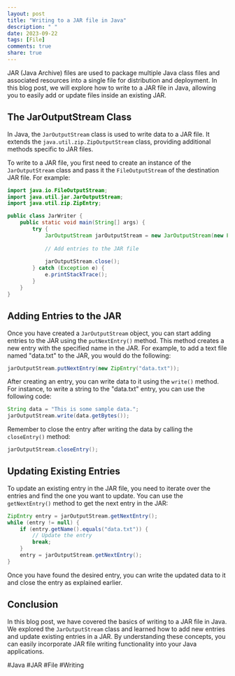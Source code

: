 ```yaml
---
layout: post
title: "Writing to a JAR file in Java"
description: " "
date: 2023-09-22
tags: [File]
comments: true
share: true
---
```


JAR (Java Archive) files are used to package multiple Java class files and associated resources into a single file for distribution and deployment. In this blog post, we will explore how to write to a JAR file in Java, allowing you to easily add or update files inside an existing JAR.

## The JarOutputStream Class

In Java, the `JarOutputStream` class is used to write data to a JAR file. It extends the `java.util.zip.ZipOutputStream` class, providing additional methods specific to JAR files.

To write to a JAR file, you first need to create an instance of the `JarOutputStream` class and pass it the `FileOutputStream` of the destination JAR file. For example:

```java
import java.io.FileOutputStream;
import java.util.jar.JarOutputStream;
import java.util.zip.ZipEntry;

public class JarWriter {
    public static void main(String[] args) {
        try {
            JarOutputStream jarOutputStream = new JarOutputStream(new FileOutputStream("example.jar"));
            
            // Add entries to the JAR file
            
            jarOutputStream.close();
        } catch (Exception e) {
            e.printStackTrace();
        }
    }
}
```

## Adding Entries to the JAR

Once you have created a `JarOutputStream` object, you can start adding entries to the JAR using the `putNextEntry()` method. This method creates a new entry with the specified name in the JAR. For example, to add a text file named "data.txt" to the JAR, you would do the following:

```java
jarOutputStream.putNextEntry(new ZipEntry("data.txt"));
```

After creating an entry, you can write data to it using the `write()` method. For instance, to write a string to the "data.txt" entry, you can use the following code:

```java
String data = "This is some sample data.";
jarOutputStream.write(data.getBytes());
```

Remember to close the entry after writing the data by calling the `closeEntry()` method:

```java
jarOutputStream.closeEntry();
```

## Updating Existing Entries

To update an existing entry in the JAR file, you need to iterate over the entries and find the one you want to update. You can use the `getNextEntry()` method to get the next entry in the JAR:

```java
ZipEntry entry = jarOutputStream.getNextEntry();
while (entry != null) {
    if (entry.getName().equals("data.txt")) {
        // Update the entry
        break;
    }
    entry = jarOutputStream.getNextEntry();
}
```

Once you have found the desired entry, you can write the updated data to it and close the entry as explained earlier.

## Conclusion

In this blog post, we have covered the basics of writing to a JAR file in Java. We explored the `JarOutputStream` class and learned how to add new entries and update existing entries in a JAR. By understanding these concepts, you can easily incorporate JAR file writing functionality into your Java applications.

#Java #JAR #File #Writing